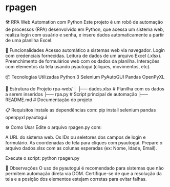# rpagen

🛠️ RPA Web Automation com Python
Este projeto é um robô de automação de processos (RPA) desenvolvido em Python, que acessa um sistema web, realiza login com usuário e senha, e insere dados automaticamente a partir de uma planilha Excel.

🚀 Funcionalidades
Acesso automático a sistemas web via navegador.
Login com credenciais fornecidas.
Leitura de dados de um arquivo Excel (.xlsx).
Preenchimento de formulários web com os dados da planilha.
Interações com elementos da tela usando pyautogui (cliques, movimentos, etc).

📦 Tecnologias Utilizadas
Python 3
Selenium
PyAutoGUI
Pandas
OpenPyXL

📁 Estrutura do Projeto
rpa-web/
│
├── dados.xlsx              # Planilha com os dados a serem inseridos
├── rpa.py                  # Script principal de automação
├── README.md               # Documentação do projeto

📋 Requisitos
Instale as dependências com:
pip install selenium pandas openpyxl pyautogui

⚙️ Como Usar
Edite o arquivo rpagen.py com:

A URL do sistema web.
Os IDs ou seletores dos campos de login e formulário.
As coordenadas de tela para cliques com pyautogui.
Prepare o arquivo dados.xlsx com as colunas esperadas (ex: Nome, Idade, Email).

Execute o script:
python rpagen.py

🧠 Observações
O uso de pyautogui é recomendado para sistemas que não permitem automação direta via DOM.
Certifique-se de que a resolução da tela e a posição dos elementos estejam corretas para evitar falhas.
